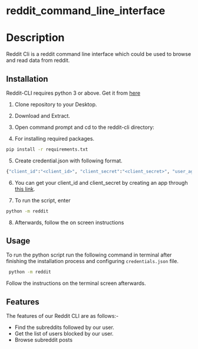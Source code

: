# reddit_command_line_interface
# Description 

Reddit Cli is a reddit command line interface which could be used to browse and read data from reddit.

## Installation

Reddit-CLI requires python 3 or above. Get it from [here](https://www.python.org/downloads/windows/)

1. Clone repository to your Desktop.

2. Download and Extract.

3. Open command prompt and cd to the reddit-cli directory:

4. For installing required packages.
```sh
pip install -r requirements.txt
```
5. Create credential.json with following format.
```sh
{"client_id":"<client_id>", "client_secret":"<client_secret>", "user_agent":"('platform:''com.package.reddit:v1.0''(by /u/username)')"}
```

6. You can get your client_id and client_secret by creating an app through [this link](https://www.reddit.com/prefs/apps).

7. To run the script, enter 
```sh
python -m reddit
```
8. Afterwards, follow the on screen instructions




## Usage
To run the python script run the following command in terminal after finishing the installation process and configuring ```credentials.json``` file.
```bash
 python -m reddit
```
Follow the instructions on the terminal screen afterwards.
## Features
The features of our Reddit CLI are as follows:-
* Find the subreddits followed by our user.
* Get the list of users blocked by our user.
* Browse subreddit posts

